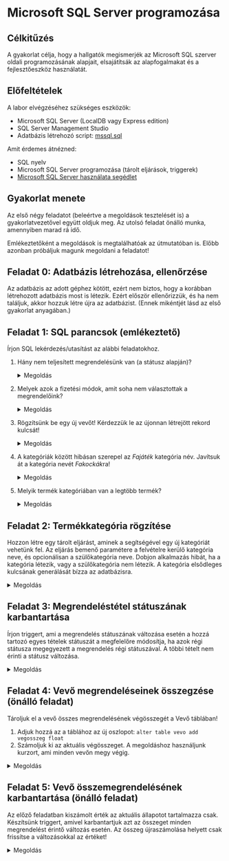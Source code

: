# Microsoft SQL Server programozása

## Célkitűzés

A gyakorlat célja, hogy a hallgatók megismerjék az Microsoft SQL szerver oldali programozásának alapjait, elsajátítsák az alapfogalmakat és a fejlesztőeszköz használatát.

## Előfeltételek

A labor elvégzéséhez szükséges eszközök:

- Microsoft SQL Server (LocalDB vagy Express edition)
- SQL Server Management Studio
- Adatbázis létrehozó script: [mssql.sql](https://raw.githubusercontent.com/bmeviauac01/gyakorlatok/master/mssql.sql)

Amit érdemes átnézned:

- SQL nyelv
- Microsoft SQL Server programozása (tárolt eljárások, triggerek)
- [Microsoft SQL Server használata segédlet](../MSSQL-hasznalata/README.md)

## Gyakorlat menete

Az első négy feladatot (beleértve a megoldások tesztelését is) a gyakorlatvezetővel együtt  oldjuk meg. Az utolsó feladat önálló munka, amennyiben marad rá idő.

Emlékeztetőként a megoldások is megtalálhatóak az útmutatóban is. Előbb azonban próbáljuk magunk megoldani a feladatot!

## Feladat 0: Adatbázis létrehozása, ellenőrzése

Az adatbázis az adott géphez kötött, ezért nem biztos, hogy a korábban
létrehozott adatbázis most is létezik. Ezért először ellenőrizzük, és ha
nem találjuk, akkor hozzuk létre újra az adatbázist. (Ennek mikéntjét lásd az első gyakorlat anyagában.)

## Feladat 1: SQL parancsok (emlékeztető)

Írjon SQL lekérdezés/utasítást az alábbi feladatokhoz.

1. Hány nem teljesített megrendelésünk van (a státusz alapján)?

    <details>
    <summary>Megoldás</summary>

    ```sql
    select count(*)
    from Megrendeles m join Statusz s on m.StatuszID = s.ID
    where s.Nev != 'Kiszállítva'
    ```

    </details>

1. Melyek azok a fizetési módok, amit soha nem választottak a megrendelőink?

    <details>
    <summary>Megoldás</summary>

    ```sql
    select f.Mod
    from Megrendeles m right outer join FizetesMod f on m.FizetesModID = f.ID
    where m.ID is null
    ```

    </details>

1. Rögzítsünk be egy új vevőt! Kérdezzük le az újonnan létrejött rekord kulcsát!

    <details>
    <summary>Megoldás</summary>

    ```sql
    insert into Vevo(Nev, Login, Jelszo, Email)
    values ('Teszt Elek', 't.elek', '********', 't.elek@email.com')

    select @@IDENTITY
    ```

    </details>

1. A kategóriák között hibásan szerepel az *Fajáték* kategória név. Javítsuk át a kategória nevét *Fakockák*ra!

    <details>
    <summary>Megoldás</summary>

    ```sql
    update Kategoria
    set Nev = 'Fakockák'
    where Nev = 'Fajáték'
    ```

    </details>

1. Melyik termék kategóriában van a legtöbb termék?

    <details>
    <summary>Megoldás</summary>

    ```sql
    select top 1 Nev, (select count(*) from Termek where Termek.KategoriaID = k.ID) as db
    from Kategoria k
    order by db desc
    ```

    </details>

## Feladat 2: Termékkategória rögzítése

Hozzon létre egy tárolt eljárást, aminek a segítségével egy új kategóriát vehetünk fel. Az eljárás bemenő paramétere a felvételre kerülő kategória neve, és opcionálisan a szülőkategória neve. Dobjon alkalmazás hibát, ha a kategória létezik, vagy a szülőkategória nem létezik. A kategória elsődleges kulcsának generálását bízza az adatbázisra.

<details>
<summary>Megoldás</summary>

#### Tárolt eljárás

```sql
create procedure UjKategoria
    @Kategoria nvarchar(50),
    @SzuloKategoria nvarchar(50)
as

begin tran

declare @ID int
select @ID=ID
from kategoria with (TABLOCKX)
where upper(nev) = upper(@Kategoria)

if @ID is not null
begin
    rollback
    raiserror (' A %s kategoria mar letezik',16,1,@Kategoria)
    return
end

declare @SzuloKategoriaID int
if @SzuloKategoria is not null
begin
    select @SzuloKategoriaID = id
    from kategoria
    where upper(nev) = upper(@SzuloKategoria)

    if @SzuloKategoriaID is null
    begin
        rollback
        raiserror (' A %s kategoria nem letezik',16,1,@SzuloKategoria)
        return
    end
end

insert into Kategoria
values(@Kategoria,@SzuloKategoriaID)

commit
```

#### Tesztelés

Nyissunk egy új Query ablakot és adjuk ki az alábbi parancsot.

`exec UjKategoria 'Uszogumik', NULL`

Ennek sikerülnie kell. Ellenőrizzük utána a tábla tartalmát.

Ismételjük meg a fenti beszúrást, ekkor már hibák kell dobjon.

</details>

## Feladat 3: Megrendeléstétel státuszának karbantartása

Írjon triggert, ami a megrendelés státuszának változása esetén a hozzá tartozó egyes tételek státuszát a megfelelőre módosítja, ha azok régi státusza megegyezett a megrendelés régi státuszával. A többi tételt nem érinti a státusz változása.

<details>
<summary>Megoldás</summary>

#### Tárolt eljárás

```sql
create trigger StatuszKarbantartas
on Megrendeles
for update
as

update Megrendelestetel
set StatuszID =i.StatuszID
from Megrendelestetel mt
inner join inserted i on i.Id=mt.MegrendelesID
inner join deleted d on d.ID=mt.MegrendelesID
where i.StatuszID != d.StatuszID
  and mt.StatuszID=d.StatuszID
```

#### Tesztelés

Ellenőrizzük a megrendelés és a tételek státuszát:

```sql
select megrendelestetel.statuszid, megrendeles.statuszid
from megrendelestetel join megrendeles on
megrendelestetel.megrendelesid=megrendeles.id
where megrendelesid = 1
```

Változtassuk meg a megrendelést:

```sql
update megrendeles
set statuszid=4
where id=1
```

Ellenőrizzük a megrendelést és a tételeket (update után minden
státusznak meg kell változnia):

```sql
select megrendelestetel.statuszid, megrendeles.statuszid
from megrendelestetel join megrendeles on
megrendelestetel.megrendelesid=megrendeles.id
where megrendelesid = 1
```

</details>

## Feladat 4: Vevő megrendeléseinek összegzése (önálló feladat)

Tároljuk el a vevő összes megrendelésének végösszegét a Vevő táblában!

1. Adjuk hozzá az a táblához az új oszlopot: `alter table vevo add vegosszeg float`
1. Számoljuk ki az aktuális végösszeget. A megoldáshoz használjunk kurzort, ami minden vevőn megy végig.

<details>
<summary>Megoldás</summary>

```sql
declare cur_vevo cursor
    for select ID from Vevo
declare @vevoId int
declare @osszeg int

open cur_vevo
fetch next from cur_vevo into @vevoId
while @@FETCH_STATUS = 0
begin

    select @osszeg = sum(mt.Mennyiseg * mt.NettoAr)
    from Vevo v
    inner join Telephely t on v.ID=t.VevoID
    inner join Megrendeles m on m.TelephelyID=t.ID
    inner join MegrendelesTetel mt on mt.MegrendelesID=m.ID
    where v.ID = @vevoId

    update Vevo
    set vegosszeg = ISNULL(@osszeg, 0)
    where ID = @vevoId

    fetch next from cur_vevo into @vevoId
end

close cur_vevo
deallocate cur_vevo
```

</details>

## Feladat 5: Vevő összemegrendelésének karbantartása (önálló feladat)

Az előző feladatban kiszámolt érték az aktuális állapotot tartalmazza csak. Készítsünk triggert, amivel karbantartjuk azt az összeget minden megrendelést érintő változás esetén. Az összeg újraszámolása helyett csak frissítse a változásokkal az értéket!

<details>
<summary>Megoldás</summary>

A megoldás kulcsa meghatározni, mely táblára kell a triggert tenni. A megrendelések változása érdekes számunkra, de valójában a végösszeg a megrendeléshez felvett tételek módosulásakor fog változni, így erre a táblára kell a trigger.

A feladat nehézségét az adja, hogy az `inserted` és `deleted` táblákban nem csak egy vevő adatai módosulhatnak. Egy lehetséges megoldás a korábban használt kurzoros megközelítés (itt a változásokon kell iterálni). Avagy megpróbálhatjuk megírni egy utasításban is, ügyelve arra, hogy vevők szerint csoportosítsuk a változásokat.

#### Trigger

```sql
create trigger VegosszegKarbatartas
on MegrendelesTetel
for insert, update, delete
as

update Vevo
set vegosszeg=isnull(vegosszeg,0) + OsszegValtozas
from Vevo
inner join
    (select v.ID, sum(mennyiseg * NettoAr) as OsszegValtozas
    from Vevo v
    inner join Telephely t on v.ID=t.VevoID
    inner join Megrendeles m on m.TelephelyID=t.ID
    inner join inserted i on i.MegrendelesID=m.ID
    group by v.ID) VevoValtozas on Vevo.ID = VevoValtozas.ID

update Vevo
set vegosszeg=isnull(vegosszeg,0) - OsszegValtozas
from Vevo
inner join
    (select v.ID, sum(mennyiseg * NettoAr) as OsszegValtozas
    from Vevo v
    inner join Telephely t on v.ID=t.VevoID
    inner join Megrendeles m on m.TelephelyID=t.ID
    inner join deleted d on d.MegrendelesID=m.ID
    group by v.id) VevoValtozas on Vevo.ID = VevoValtozas.ID
```

#### Tesztelés

Nézzük meg az összmegrendelések aktuális értékét, jegyezzük meg a
számokat.

```sql
select id, osszmegrendeles
from vevo
```

Módosítsunk egy megrendelés mennyiségén.

```sql
update megrendelestetel
set mennyiseg=3
where id=1
```

Nézzük meg az összegeket ismét, meg kellett változnia a számnak.

```sql
select id, osszmegrendeles
from vevo
```

</details>

